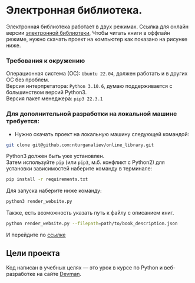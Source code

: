 # Электронная библиотека.

Электронная библиотека работает в двух режимах.
Ссылка для онлайн версии [электронной библиотеки](https://nturganaliev.github.io/online_library/pages/index0.html),
Чтобы читать книги в оффлайн режиме,
нужно скачать проект на компьютер как показано на рисунке ниже.

### Требования к окружению

Операционная система (ОС): `Ubuntu 22.04`, должен работать и в других ОС без проблем.</br>
Версия интерпретатора: `Python 3.10.6`, думаю поддерживается с большинством версий Python3.</br>
Версия пакет менеджера: `pip3 22.3.1`</br>


### Для дополнительной разработки на локальной машине требуется:

- Нужно скачать проект на локальную машину следующей командой:

```bash
git clone git@github.com:nturganaliev/online_library.git
```

Python3 должен быть уже установлен.</br>
Затем используйте `pip` (или `pip3`, м.б. конфликт с Python2)
для установки зависимостей наберите команду в терминале:
```bash
pip install -r requirements.txt
```

Для запуска наберите ниже команду:

```bash
python3 render_website.py
```

Также, есть возможность указать путь к файлу с описанием книг.

```bash
python render_website.py --filepath=path/to/book_description.json
```

И перейдите по [ссылке](http://127.0.0.1:5500/pages/index0.html)

## Цели проекта

Код написан в учебных целях — это урок в курсе по Python и веб-разработке на сайте [Devman](https://dvmn.org).
